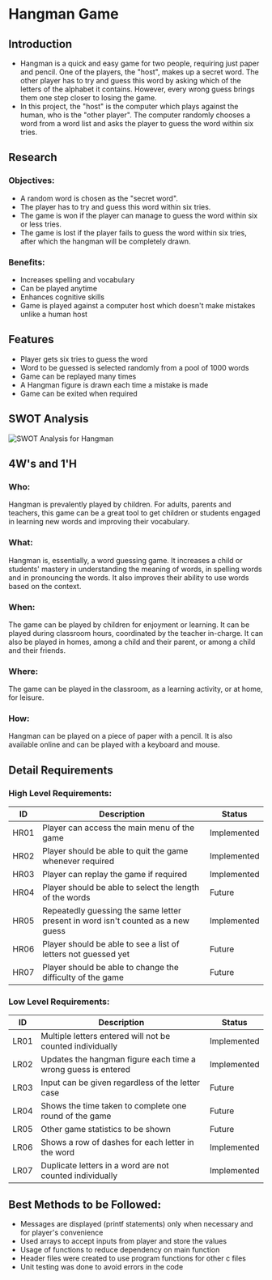 # Hangman Game

## Introduction
* Hangman is a quick and easy game for two people, requiring just paper and pencil. One of the players, the "host", makes up a secret word. The other player has to try and guess this word by asking which of the letters of the alphabet it contains. However, every wrong guess brings them one step closer to losing the game. 
* In this project, the "host" is the computer which plays against the human, who is the "other player". The computer randomly chooses a word from a word list and asks the player to guess the word within six tries.


## Research
### Objectives:
   * A random word is chosen as the "secret word".
   * The player has to try and guess this word within six tries.
   * The game is won if the player can manage to guess the word within six or less tries.
   * The game is lost if the player fails to guess the word within six tries, after which the hangman will be completely drawn.

### Benefits:
   * Increases spelling and vocabulary
   * Can be played anytime
   * Enhances cognitive skills
   * Game is played against a computer host which doesn't make mistakes unlike a human host


## Features
* Player gets six tries to guess the word
* Word to be guessed is selected randomly from a pool of 1000 words
* Game can be replayed many times
* A Hangman figure is drawn each time a mistake is made
* Game can be exited when required

## SWOT Analysis
![SWOT Analysis for Hangman](https://user-images.githubusercontent.com/70939522/160652290-10b053a8-9dab-4a33-a6ad-97993c177820.png)


## 4W's and 1'H
### Who:
Hangman is prevalently played by children. For adults, parents and teachers, this game can be a great tool to get children or students engaged in learning new words and improving their vocabulary.

### What:
Hangman is, essentially, a word guessing game. It increases a child or students' mastery in understanding the meaning of words, in spelling words and  in pronouncing the words. It also improves their ability to use words based on the context.

### When: 
The game can be played by children for enjoyment or learning. It can be played during classroom hours, coordinated by the teacher in-charge. It can also be played in homes, among a child and their parent, or among a child and their friends.

### Where:
The game can be played in the classroom, as a learning activity, or at home, for leisure.

### How:
Hangman can be played on a piece of paper with a pencil. It is also available online and can be played with a keyboard and mouse.

## Detail Requirements
### High Level Requirements:

| ID | Description | Status |
| ---- | ------------------- | ---- |
| HR01 | Player can access the main menu of the game | Implemented |
| HR02 | Player should be able to quit the game whenever required | Implemented |
| HR03 | Player can replay the game if required | Implemented |
| HR04 | Player should be able to select the length of the words | Future |
| HR05 | Repeatedly guessing the same letter present in word isn't counted as a new guess | Implemented |
| HR06 | Player should be able to see a list of letters not guessed yet | Future |
| HR07 | Player should be able to change the difficulty of the game | Future |


### Low Level Requirements:

| ID | Description |	Status |
| ---- | -------------- | ----- |
| LR01 | Multiple letters entered will not be counted individually | Implemented |
| LR02 | Updates the hangman figure each time a wrong guess is entered | Implemented |
| LR03 | Input can be given regardless of the letter case | Future |
| LR04 | Shows the time taken to complete one round of the game | Future |
| LR05 | Other game statistics to be shown  |	Future |
| LR06 | Shows a row of dashes for each letter in the word | Implemented |
| LR07 | Duplicate letters in a word are not counted individually  | Implemented |


## Best Methods to be Followed:
* Messages are displayed (printf statements) only when necessary and for player's convenience
* Used arrays to accept inputs from player and store the values 
* Usage of functions to reduce dependency on main function
* Header files were created to use program functions for other c files
* Unit testing was done to avoid errors in the code
